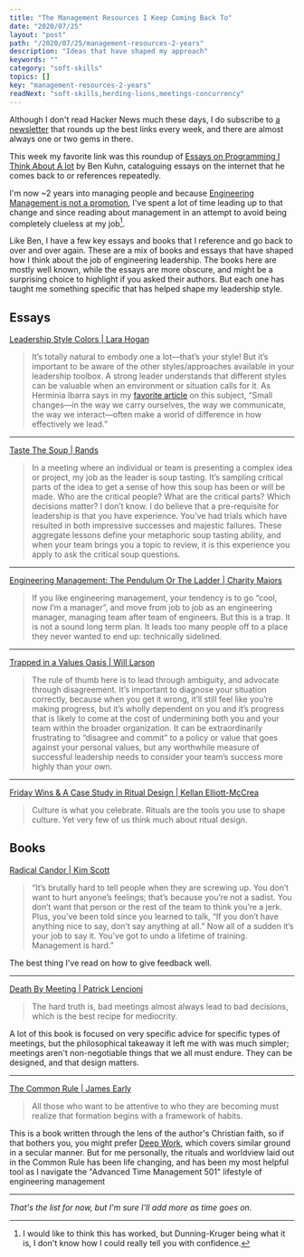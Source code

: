 ```yaml
---
title: "The Management Resources I Keep Coming Back To"
date: "2020/07/25"
layout: "post"
path: "/2020/07/25/management-resources-2-years"
description: "Ideas that have shaped my approach"
keywords: ""
category: "soft-skills"
topics: []
key: "management-resources-2-years"
readNext: "soft-skills,herding-lions,meetings-concurrency"
---
```


Although I don't read Hacker News much these days, I do subscribe to [a newsletter](https://hackernewsletter.com/) that rounds up the best links every week, and there are almost always one or two gems in there. 

This week my favorite link was this roundup of [Essays on Programming I Think About A lot](https://www.benkuhn.net/progessays/) by Ben Kuhn, cataloguing essays on the internet that he comes back to or references repeatedly.  

I'm now ~2 years into managing people and because [Engineering Management is not a promotion](https://www.fastcompany.com/90282088/why-being-a-manager-is-a-career-change-not-a-promotion), I've spent a lot of time leading up to that change and since reading about management in an attempt to avoid being completely clueless at my job[^1].  

Like Ben, I have a few key essays and books that I reference and go back to over and over again.  These are a mix of books and essays that have shaped how I think about the job of engineering leadership.  The books here are mostly well known, while the essays are more obscure, and might be a surprising choice to highlight if you asked their authors.  But each one has taught me something specific that has helped shape my leadership style. 

## Essays


[Leadership Style Colors | Lara Hogan](https://larahogan.me/blog/leadership-style-colors/)

> It’s totally natural to embody one a lot—that’s your style! But it’s important to be aware of the other styles/approaches available in your leadership toolbox. A strong leader understands that different styles can be valuable when an environment or situation calls for it. As Herminia Ibarra says in my [favorite article](https://hbr.org/2015/01/the-authenticity-paradox) on this subject, “Small changes—in the way we carry ourselves, the way we communicate, the way we interact—often make a world of difference in how effectively we lead.”

---

[Taste The Soup | Rands](https://randsinrepose.com/archives/act-last-read-the-room-and-taste-the-soup/)

> In a meeting where an individual or team is presenting a complex idea or project, my job as the leader is soup tasting. It’s sampling critical parts of the idea to get a sense of how this soup has been or will be made. Who are the critical people? What are the critical parts? Which decisions matter? I don’t know. I do believe that a pre-requisite for leadership is that you have experience. You’ve had trials which have resulted in both impressive successes and majestic failures. These aggregate lessons define your metaphoric soup tasting ability, and when your team brings you a topic to review, it is this experience you apply to ask the critical soup questions.


---

[Engineering Management: The Pendulum Or The Ladder | Charity Majors](https://charity.wtf/2019/01/04/engineering-management-the-pendulum-or-the-ladder/)

> If you like engineering management, your tendency is to go “cool, now I’m a manager”, and move from job to job as an engineering manager, managing team after team of engineers.  But this is a trap.  It is not a sound long term plan.  It leads too many people off to a place they never wanted to end up: technically sidelined.

---

[Trapped in a Values Oasis | Will Larson](https://lethain.com/values-oasis/)  

>   The rule of thumb here is to lead through ambiguity, and advocate through disagreement.
> It’s important to diagnose your situation correctly, because when you get it wrong, it’ll still feel like you’re making progress, but it’s wholly dependent on you and it’s progress that is likely to come at the cost of undermining both you and your team within the broader organization. It can be extraordinarily frustrating to “disagree and commit” to a policy or value that goes against your personal values, but any worthwhile measure of successful leadership needs to consider your team’s success more highly than your own.

---

[Friday Wins & A Case Study in Ritual Design | Kellan Elliott-McCrea](https://kellanem.com/notes/friday-wins)

> Culture is what you celebrate. Rituals are the tools you use to shape culture. Yet very few of us think much about ritual design.


## Books

[Radical Candor | Kim Scott](https://amzn.to/3jyxofc)

> “It’s brutally hard to tell people when they are screwing up. You don’t want to hurt anyone’s feelings; that’s because you’re not a sadist. You don’t want that person or the rest of the team to think you’re a jerk. Plus, you’ve been told since you learned to talk, “If you don’t have anything nice to say, don’t say anything at all.” Now all of a sudden it’s your job to say it. You’ve got to undo a lifetime of training. Management is hard.”

The best thing I've read on how to give feedback well.

---

[Death By Meeting | Patrick Lencioni](https://amzn.to/2D4btMb)

> The hard truth is, bad meetings almost always lead to bad decisions, which is the best recipe for mediocrity.

A lot of this book is focused on very specific advice for specific types of meetings, but the philosophical takeaway it left me with was much simpler; meetings aren't non-negotiable things that we all must endure.  They can be designed, and that design matters.

---

[The Common Rule | James Early](https://amzn.to/3f4EvbH)

> All those who want to be attentive to who they are becoming must realize that formation begins with a framework of habits.

This is a book written through the lens of the author's Christian faith, so if that bothers you, you might prefer [Deep Work](https://amzn.to/3jInPdF), which covers similar ground in a secular manner.  But for me personally, the rituals and worldview laid out in the Common Rule has been life changing, and has been my most helpful tool as I navigate the "Advanced Time Management 501" lifestyle of engineering management

---

*That's the list for now, but I'm sure I'll add more as time goes on.*

[^1]: I would like to think this has worked, but Dunning-Kruger being what it is, I don't know how I could really tell you with confidence.